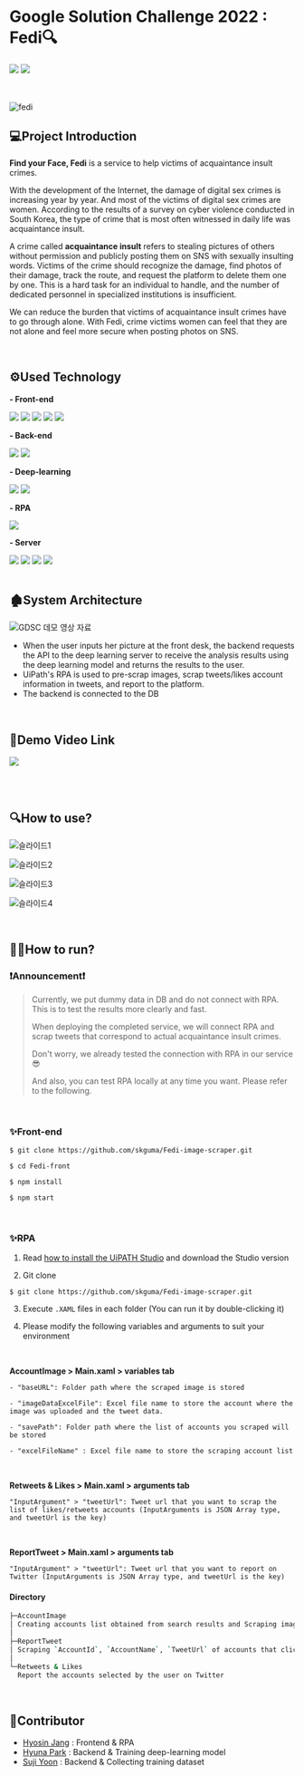 # Google Solution Challenge 2022 : Fedi🔍
<div>
<img src="https://img.shields.io/badge/GENDER EQUALITY-FF3A21?style=for-the-badge&logoColor=white"/>
<img src="https://img.shields.io/badge/PEACE, JUSTICE AND STRONG INSTITUTIONS-00689D?style=for-the-badge&logoColor=white"/> </div>
<br><br>

![fedi](https://user-images.githubusercontent.com/70956926/160648926-7af1486e-82ec-4076-8961-f66a605205e9.png)

## 💻Project Introduction
**Find your Face, Fedi**  is a service to help victims of acquaintance insult crimes. 

With the development of the Internet, the damage of digital sex crimes is increasing year by year. And most of the victims of digital sex crimes are women.
According to the results of a survey on cyber violence conducted in South Korea, the type of crime that is most often witnessed in daily life was acquaintance insult.

A crime called **acquaintance insult** refers to stealing pictures of others without permission and publicly posting them on SNS with sexually insulting words. 
Victims of the crime should recognize the damage, find photos of their damage, track the route, and request the platform to delete them one by one. This is a hard task for an individual to handle, and the number of dedicated personnel in specialized institutions is insufficient.

We can reduce the burden that victims of acquaintance insult crimes have to go through alone. 
With Fedi, crime victims women can feel that they are not alone and feel more secure when posting photos on SNS.

<br>

## ⚙Used Technology
<p > <b>- Front-end</b> </p>
<div >
<img src="https://img.shields.io/badge/React Hooks-61DAFB?style=flat-square&logo=React&logoColor=white"/>
<img src="https://img.shields.io/badge/Meterial UI-757575?style=flat-square&logo=Material Design&logoColor=white"/>
<img src="https://img.shields.io/badge/Styled Components-DB7093?style=flat-square&logo=styled-components&logoColor=white"/>
<img src="https://img.shields.io/badge/Redux thunk-764ABC?style=flat-square&logo=Redux&logoColor=white"/>
<img src="https://img.shields.io/badge/D3.js-F9A03C?style=flat-square&logo=D3.js&logoColor=white"/></div>

<p > <b>- Back-end</b> </p>
<div >
<img src="https://img.shields.io/badge/Spring Boot-6DB33F?style=flat-square&logo=Spring Boot&logoColor=white"/>
<img src="https://img.shields.io/badge/MySQL-4479A1?style=flat-square&logo=MySQL&logoColor=white"/></div>

<p > <b>- Deep-learning</b> </p>
<div>
<img src="https://img.shields.io/badge/Tensorflow-FF6F00?style=flat-square&logo=TensorFlow&logoColor=white"/>
<img src="https://img.shields.io/badge/Flask-000000?style=flat-square&logo=Flask&logoColor=white"/>
</div>

<p > <b>- RPA</b> </p>
<div>
<img src="https://img.shields.io/badge/UiPath-ff0000?style=flat-square&logoColor=white"/></div>

<p > <b>- Server</b> </p>
<div >
<img src="https://img.shields.io/badge/AWS-232F3E?style=flat-square&logo=Amazon AWS&logoColor=white"/>
<img src="https://img.shields.io/badge/Amazon S3-569A31?style=flat-square&logo=Amazon S3&logoColor=white"/>
<img src="https://img.shields.io/badge/Microsoft Azure-0078D4?style=flat-square&logo=Microsoft Azure&logoColor=white"/>
<img src="https://img.shields.io/badge/NGINX-009639?style=flat-square&logo=NGINX&logoColor=white"/>
</div>
<br>

## 🏚System Architecture
![GDSC 데모 영상 자료](https://user-images.githubusercontent.com/70956926/160659507-ac772133-a206-46c7-a7b3-4a3c575d2e54.png)
- When the user inputs her picture at the front desk, the backend requests the API to the deep learning server to receive the analysis results using the deep learning model and returns the results to the user.
- UiPath's RPA is used to pre-scrap images, scrap tweets/likes account information in tweets, and report to the platform.
- The backend is connected to the DB
<br>

## 🎥Demo Video Link
<a href="https://youtu.be/6ZW8f11hHBg">
<img src=https://user-images.githubusercontent.com/70956926/160649395-cd068ea8-4b90-4b93-b113-67147b5a0145.png /> </a>

<br><br>

## 🔍How to use?
![슬라이드1](https://user-images.githubusercontent.com/70956926/160650044-d160943a-18c1-4ba4-a73b-4d473473f0c0.PNG)

![슬라이드2](https://user-images.githubusercontent.com/70956926/160650132-811c1651-bb13-424a-bb1c-91b78a9b8d3a.PNG)

![슬라이드3](https://user-images.githubusercontent.com/70956926/160650201-42643408-e3fd-456a-bd21-196ff3ef3153.PNG)

![슬라이드4](https://user-images.githubusercontent.com/70956926/160650247-61e898aa-d0b5-400f-8662-5a8d257080b3.PNG)

<br>

## 🏃‍♀️How to run?
### ❗Announcement❗
> Currently, we put dummy data in DB and do not connect with RPA. This is to test the results more clearly and fast.
>
> When deploying the completed service, we will connect RPA and scrap tweets that correspond to actual acquaintance insult crimes.
>
> Don't worry, we already tested the connection with RPA in our service😎
>
> And also, you can test RPA locally at any time you want. Please refer to the following.

<br>

### ✨Front-end
```
$ git clone https://github.com/skguma/Fedi-image-scraper.git

$ cd Fedi-front

$ npm install

$ npm start

```
<br>


### ✨RPA
 1. Read [how to install the UiPATH Studio](https://uipath.tistory.com/81) and download the Studio version

2. Git clone
```
$ git clone https://github.com/skguma/Fedi-image-scraper.git
```

3. Execute `.XAML` files in each folder (You can run it by double-clicking it)

4. Please modify the following variables and arguments to suit your environment

<br/>

**AccountImage > Main.xaml > variables tab**
```
- "baseURL": Folder path where the scraped image is stored

- "imageDataExcelFile": Excel file name to store the account where the image was uploaded and the tweet data.

- "savePath": Folder path where the list of accounts you scraped will be stored

- "excelFileName" : Excel file name to store the scraping account list
```

<br/>

**Retweets & Likes > Main.xaml > arguments tab**

```
"InputArgument" > "tweetUrl": Tweet url that you want to scrap the list of likes/retweets accounts (InputArguments is JSON Array type, and tweetUrl is the key)
```

<br/>

**ReportTweet > Main.xaml > arguments tab**

```
"InputArgument" > "tweetUrl": Tweet url that you want to report on Twitter (InputArguments is JSON Array type, and tweetUrl is the key)
```

#### Directory
```bash
├─AccountImage
│ Creating accounts list obtained from search results and Scraping image dataset
│
├─ReportTweet
│ Scraping `AccountId`, `AccountName`, `TweetUrl` of accounts that clicked likes and retweets in original tweets
│
└─Retweets & Likes
  Report the accounts selected by the user on Twitter
```
<br>

## 🎈Contributor
- [Hyosin Jang](https://github.com/hyosin-Jang) : Frontend & RPA 
- [Hyuna Park](https://github.com/hak2711) : Backend & Training deep-learning model
- [Suji Yoon](https://github.com/Yoon-Suji) : Backend & Collecting training dataset
